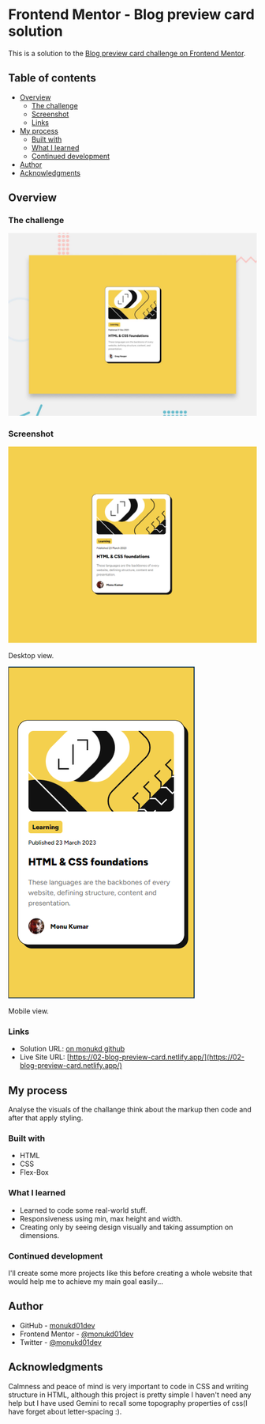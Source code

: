 # Frontend Mentor - Blog preview card solution

This is a solution to the [Blog preview card challenge on Frontend Mentor](https://02-blog-preview-card.netlify.app/). 

## Table of contents

- [Overview](#overview)
  - [The challenge](#the-challenge)
  - [Screenshot](#screenshot)
  - [Links](#links)
- [My process](#my-process)
  - [Built with](#built-with)
  - [What I learned](#what-i-learned)
  - [Continued development](#continued-development)
- [Author](#author)
- [Acknowledgments](#acknowledgments)


## Overview

### The challenge

![Design preview for the Blog preview card coding challenge](./design/desktop-preview.jpg)
### Screenshot

![Desktop-view](./assets/solution/mkd-solution-desktop.png)

Desktop view.

![Mobile-view](./assets/solution/mkd-solution-mobile.png)
 

Mobile view.


### Links

- Solution URL: [on monukd github]()
- Live Site URL: [https://02-blog-preview-card.netlify.app/](https://02-blog-preview-card.netlify.app/)

## My process

Analyse the visuals of the challange think about the markup then code and after that apply styling.

### Built with

- HTML
- CSS
- Flex-Box


### What I learned

- Learned to code some real-world stuff.
- Responsiveness using min, max height and width.
- Creating only by seeing design visually and taking assumption on dimensions.


### Continued development

I'll create some more projects like this before creating a whole website that would help me to achieve my main goal easily...

## Author

- GitHub - [monukd01dev](https://github.com/monukd01dev)
- Frontend Mentor - [@monukd01dev](https://www.frontendmentor.io/profile/monukd01dev)
- Twitter - [@monukd01dev](https://www.twitter.com/monukd01dev)



## Acknowledgments

Calmness and peace of mind is very important to code in CSS and writing structure in HTML, although this project is pretty simple I haven't need any help but I have used Gemini to recall some topography properties of css(I have forget about letter-spacing :).




